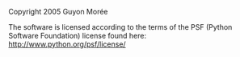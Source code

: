 Copyright 2005 Guyon Morée

The software is licensed according to the terms of the PSF (Python Software Foundation) license found here: http://www.python.org/psf/license/